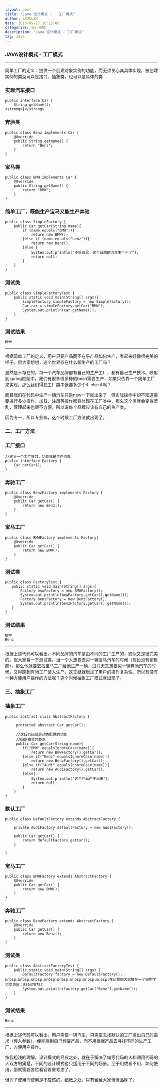 ```yaml
---
layout: post
title: "Java 设计模式 -   工厂模式"
author: SXJCLZH
date: 2016-09-27 18:15:06 
categories: 设计模式
description: "Java 设计模式 - 工厂模式"
tag: Java
---
```



### JAVA设计模式 - 工厂模式

---
简单工厂的定义：提供一个创建对象实例的功能，而无须关心其具体实现。被创建实例的类型可以是接口、抽象类，也可以是具体的类

### 实现汽车接口

```
public interface Car {
    String getName();
<strong>}</strong>

```
### 奔驰类

```
public class Benz implements Car {
    @Override
    public String getName() {
        return "Benz";
    }
}
```
### 宝马类

```
public class BMW implements Car {
    @Override
    public String getName() {
        return "BMW";
    }
}
```

### 简单工厂，既能生产宝马又能生产奔驰

```
public class SimpleFactory {
    public Car getCar(String name){
        if (name.equals("BMW")){
            return new BMW();
        }else if (name.equals("benz")){
            return new Benz();
        }else {
            System.out.println("不好意思，这个品牌的汽车生产不了");
            return null;
        }
    }
}
```

### 测试类
```
public class SimpleFactoryTest {
    public static void main(String[] args){
        SimpleFactory simpleFactory = new SimpleFactory();
        Car car = simpleFactory.getCar("BMW");
        System.out.println(car.getName());
    }
}
```
### 测试结果
```
BMW
```

---
根据简单工厂的定义，用户只要产品而不在乎产品如何生产，看起来好像很完美的样子。但大家想想，这个世界存在什么都生产的工厂吗？

显然是不存在的，每一个汽车品牌都有自己的生产工厂，都有自己生产技术。映射到spring框架中，我们有很多很多种的bean需要生产，如果只依靠一个简单工厂来实现，那么我们得在工厂类中嵌套多少个if..else if啊？

而且我们在代码中生产一辆汽车只是new一下就出来了，但实际操作中却不知道需要进行多少操作，加载、注册等操作都将体现在工厂类中，那么这个类就会变得紊乱，管理起来也很不方便，所以说每个品牌应该有自己的生产类。

因为专一，所以专业嘛，这个时候工厂方法就出现了。

### 二、工厂方法

### 工厂接口

```
//定义一个工厂接口，功能就是生产汽车
public interface Factory {
    Car getCar();
}
```

### 奔驰工厂

```
public class BenzFactory implements Factory {
    @Override
    public Car getCar() {
        return new Benz();
    }
}
```

### 宝马工厂

```
public class BMWFactory implements Factory{
    @Override
    public Car getCar() {
        return new BMW();
    }
}
```

### 测试类
```
public class FactoryTest {
   public static void main(String[] args){
       Factory bmwFactory = new BMWFactory();
       System.out.println(bmwFactory.getCar().getName());
       Factory benzFactory = new BenzFactory();
       System.out.println(benzFactory.getCar().getName());
   }
}
```
### 测试结果

```
BMW
Benz
```

---
根据上述代码可以看出，不同品牌的汽车是由不同的工厂生产的，貌似又是很完美的。但大家看一下测试类，当一个人想要去买一辆宝马汽车的时候（假设没有销售商），那么他就要去找宝马工厂给他生产一辆，过几天又想要买一辆奔驰汽车的时候，又得跑到奔驰工厂请人生产，这无疑就增加了用户的操作复杂性。所以有没有一种方便用户操作的方法呢？这个时候抽象工厂模式就出现了。


### 三、抽象工厂

###  抽象工厂
```
public abstract class AbstractFactory {

     protected abstract Car getCar();
     
     //这段代码就是动态配置的功能
     //固定模式的委派
     public Car getCar(String name){
        if("BMW".equalsIgnoreCase(name)){
            return new BmwFactory().getCar();
        }else if("Benz".equalsIgnoreCase(name)){
            return new BenzFactory().getCar();
        }else if("Audi".equalsIgnoreCase(name)){
            return new AudiFactory().getCar();
        }else{
            System.out.println("这个产品产不出来");
            return null;
        }
    }
}
```

### 默认工厂

```
public class DefaultFactory extends AbstractFactory {

    private AudiFactory defaultFactory = new AudiFactory();
    
    public Car getCar() {
        return defaultFactory.getCar();
    }

}
```

### 宝马工厂

```
public class BMWFactory extends AbstractFactory {
    @Override
    public Car getCar() {
        return new BMW();
    }
}
```

### 奔驰工厂
```
public class BenzFactory extends AbstractFactory {
    @Override
    public Car getCar() {
        return new Benz();
    }
}
```

###  测试类
```
public class AbstractFactoryTest {
    public static void main(String[] args) {        
        DefaultFactory factory = new DefaultFactory();  
&nbsp;&nbsp;&nbsp;&nbsp;&nbsp;&nbsp;&nbsp;&nbsp;在此我向大家推荐一个架构学习交流圈：830478757
        System.out.println(factory.getCar("Benz").getName());            
    }
}
```

### 测试结果

```
Benz

```

---
根据上述代码可以看出，用户需要一辆汽车，只需要去找默认的工厂提出自己的需求（传入参数），便能得到自己想要产品，而不用根据产品去寻找不同的生产工厂，方便用户操作。


按我粗浅的理解，设计模式的经典之处，就在于解决了编写代码的人和调用代码的人双方的痛楚，不同的设计模式也只适用于不同的场景。至于用或者不用，如何使用，那就需要各位看官着重考虑了。

但为了使用而使用是不应该的，细微之处，只有留给大家慢慢品味了。

